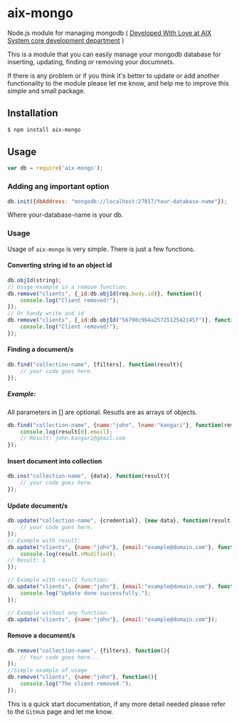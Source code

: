 # aix-mongo

Node.js module for managing mongodb ( [Developed With Love at AIX System core development department](http://www.aixsystem.com/) )

This is a module that you can easily manage your mongodb database for inserting, updating, finding or removing your documnets.

If there is any problem or if you think it's better to update or add another functionality to the module please let me know, and help me to improve this simple and small package.

## Installation

```sh
$ npm install aix-mongo
```

## Usage

```js
var db = require('aix-mongo');
```

### Adding ang important option
```js
db.init({dbAddress: "mongodb://localhost:27017/Your-database-name"});
```
Where your-database-name is your db.

### Usage
Usage of `aix-mongo` is very simple. There is just a few functions.

#### Converting string id to an object id
```js
db.objId(string);
// Usage example in a remove function.
db.remove("clients", {_id:db.objId(req.body.id)}, function(){
    console.log("Client removed!");
});
// Or handy write and id
db.remove("clients", {_id:db.objId("56798c9b4a2572512542145f")}, function(){
    console.log("Client removed!");
});

```

#### Finding a document/s
```js
db.find("collection-name", [filters], function(result){
    // your code goes here.
});
```
##### Example:
All parameters in [] are optional. 
Resutls are as arrays of objects.
```js
db.find("collection-name", {name:"john", lname:"kangari"}, function(result){
    console.log(result[0].email);
    // Result: john.kangari@gmail.com
});
```

#### Insert document into collection
```js
db.ins("collection-name", {data}, function(result){
    // your code goes here.
});
```

#### Update document/s
```js
db.update("collection-name", {credential}, {new-data}, function(result){
    // your code goes here.
});
// Example with result:
db.update("clients", {name:"john"}, {email:"example@domain.com"}, function(result){
    console.log(result.nModified);
// Result: 1
});

// Example with result function:
db.update("clients", {name:"john"}, {email:"example@domain.com"}, function(){
    console.log("Update done successfully.");
});

// Example without any function:
db.update("clients", {name:"john"}, {email:"example@domain.com"});
```
#### Remove a document/s
```js
db.remove("collection-name", {filters}, function(){
    // Your code goes here...
});
//Simple example of usage
db.remove("clients", {name:"john"}, function(){
    console.log("The client removed.");
});
```
This is a quick start documentation, if any more detail needed please refer to the `GitHub` page and let me know.
